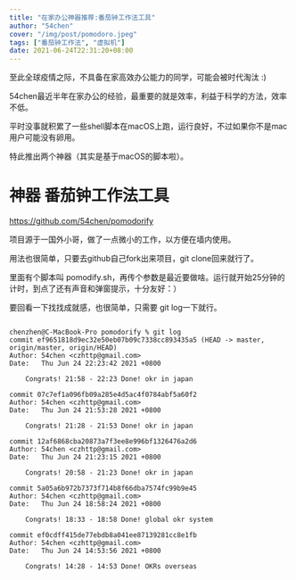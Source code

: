 ```yaml
---
title: "在家办公神器推荐:番茄钟工作法工具"
author: "54chen"
cover: "/img/post/pomodoro.jpeg"
tags: ["番茄钟工作法", "虚拟机"]
date: 2021-06-24T22:31:20+08:00
---
```


至此全球疫情之际，不具备在家高效办公能力的同学，可能会被时代淘汰 :)

54chen最近半年在家办公的经验，最重要的就是效率，利益于科学的方法，效率不低。

平时没事就积累了一些shell脚本在macOS上跑，运行良好，不过如果你不是mac用户可能没有卵用。

<!--more-->

特此推出两个神器（其实是基于macOS的脚本啦）。

# 神器  番茄钟工作法工具

https://github.com/54chen/pomodorify

项目源于一国外小哥，做了一点微小的工作，以方便在墙内使用。

用法也很简单，只要去github自己fork出来项目，git clone回来就行了。

里面有个脚本叫 pomodify.sh，再传个参数是最近要做啥。运行就开始25分钟的计时，到点了还有声音和弹窗提示，十分友好：）

要回看一下找找成就感，也很简单，只需要 git log一下就行。

```shell

chenzhen@C-MacBook-Pro pomodorify % git log
commit ef9651818d9ec32e50eb07b09c7338cc893435a5 (HEAD -> master, origin/master, origin/HEAD)
Author: 54chen <czhttp@gmail.com>
Date:   Thu Jun 24 22:23:42 2021 +0800

    Congrats! 21:58 - 22:23 Done! okr in japan

commit 07c7ef1a096fb09a285e4d5ac4f0784abf5a60f2
Author: 54chen <czhttp@gmail.com>
Date:   Thu Jun 24 21:53:28 2021 +0800

    Congrats! 21:28 - 21:53 Done! okr in japan

commit 12af6868cba20873a7f3ee8e996bf1326476a2d6
Author: 54chen <czhttp@gmail.com>
Date:   Thu Jun 24 21:23:15 2021 +0800

    Congrats! 20:58 - 21:23 Done! okr in japan

commit 5a05a6b972b7373f714b8f66dba7574fc99b9e45
Author: 54chen <czhttp@gmail.com>
Date:   Thu Jun 24 18:58:24 2021 +0800

    Congrats! 18:33 - 18:58 Done! global okr system

commit ef0cdff415de77ebdb8a041ee87139281cc8e1fb
Author: 54chen <czhttp@gmail.com>
Date:   Thu Jun 24 14:53:56 2021 +0800

    Congrats! 14:28 - 14:53 Done! OKRs overseas

```


